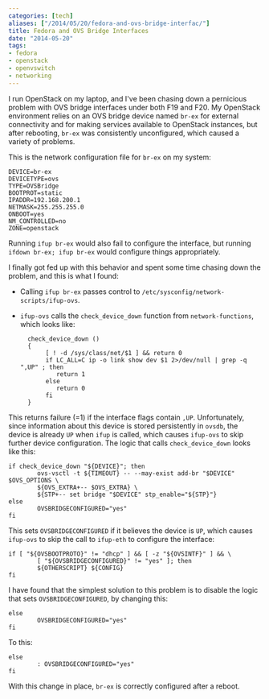 ```yaml
---
categories: [tech]
aliases: ["/2014/05/20/fedora-and-ovs-bridge-interfac/"]
title: Fedora and OVS Bridge Interfaces
date: "2014-05-20"
tags:
- fedora
- openstack
- openvswitch
- networking
---
```


I run OpenStack on my laptop, and I've been chasing down a pernicious
problem with OVS bridge interfaces under both F19 and F20.  My
OpenStack environment relies on an OVS bridge device named `br-ex` for
external connectivity and for making services available to OpenStack
instances, but after rebooting, `br-ex` was consistently unconfigured,
which caused a variety of problems.

This is the network configuration file for `br-ex` on my system:

    DEVICE=br-ex
    DEVICETYPE=ovs
    TYPE=OVSBridge
    BOOTPROT=static
    IPADDR=192.168.200.1
    NETMASK=255.255.255.0
    ONBOOT=yes
    NM_CONTROLLED=no
    ZONE=openstack

Running `ifup br-ex` would also fail to configure the interface, but
running `ifdown br-ex; ifup br-ex` would configure things
appropriately.

I finally got fed up with this behavior and spent some time chasing
down the problem, and this is what I found:

- Calling `ifup br-ex` passes control to
  `/etc/sysconfig/network-scripts/ifup-ovs`.
- `ifup-ovs` calls the `check_device_down` function from
  `network-functions`, which looks like:

        check_device_down ()
        {
             [ ! -d /sys/class/net/$1 ] && return 0
             if LC_ALL=C ip -o link show dev $1 2>/dev/null | grep -q ",UP" ; then
                return 1
             else
                return 0
             fi
        }

This returns failure (=1) if the interface flags contain `,UP`.
Unfortunately, since information about this device is stored
persistently in `ovsdb`, the device is already `UP` when `ifup` is
called, which causes `ifup-ovs` to skip further device
configuration.  The logic that calls `check_device_down` looks like
this:

    if check_device_down "${DEVICE}"; then
            ovs-vsctl -t ${TIMEOUT} -- --may-exist add-br "$DEVICE" $OVS_OPTIONS \
            ${OVS_EXTRA+-- $OVS_EXTRA} \
            ${STP+-- set bridge "$DEVICE" stp_enable="${STP}"}
    else
            OVSBRIDGECONFIGURED="yes"
    fi

This sets `OVSBRIDGECONFIGURED` if it believes the device is `UP`,
which causes `ifup-ovs` to skip the call to `ifup-eth` to configure
the interface:

    if [ "${OVSBOOTPROTO}" != "dhcp" ] && [ -z "${OVSINTF}" ] && \
            [ "${OVSBRIDGECONFIGURED}" != "yes" ]; then
            ${OTHERSCRIPT} ${CONFIG}
    fi

I have found that the simplest solution to this problem is to disable
the logic that sets `OVSBRIDGECONFIGURED`, by changing this:

    else
            OVSBRIDGECONFIGURED="yes"
    fi

To this:

    else
            : OVSBRIDGECONFIGURED="yes"
    fi

With this change in place, `br-ex` is correctly configured after a
reboot.


